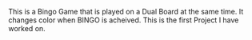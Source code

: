 This is a Bingo Game that is played on a Dual Board at the same time. 
It changes color when BINGO is acheived. 
This is the first Project I have worked on. 
